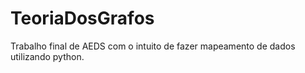 # TeoriaDosGrafos
Trabalho final de AEDS com o intuito de fazer mapeamento de dados utilizando python.
